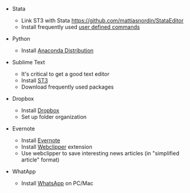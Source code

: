 * Stata
  - Link ST3 with Stata https://github.com/mattiasnordin/StataEditor
  - Install frequently used [user defined commands](Stata-ado)

* Python 
  - Install [Anaconda Distribution](https://www.anaconda.com/distribution/)

* Sublime Text
  - It's critical to get a good text editor
  - Install [ST3](https://www.sublimetext.com/)
  - Download frequently used packages

* Dropbox
  - Install [Dropbox](https://www.dropbox.com/)
  - Set up folder organization

* Evernote
  - Install [Evernote](https://evernote.com/)
  - Install [Webclipper](https://evernote.com/products/webclipper) extension 
  - Use webclipper to save interesting news articles (in "simplified article" format)

* WhatApp
  - Install [WhatsApp](https://www.whatsapp.com/download/) on PC/Mac
